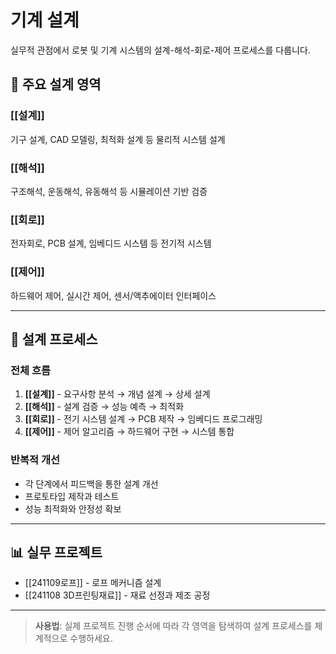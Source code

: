 # 기계 설계

실무적 관점에서 로봇 및 기계 시스템의 설계-해석-회로-제어 프로세스를 다룹니다.

## 🔧 주요 설계 영역

### [[설계]]
기구 설계, CAD 모델링, 최적화 설계 등 물리적 시스템 설계

### [[해석]]
구조해석, 운동해석, 유동해석 등 시뮬레이션 기반 검증

### [[회로]]
전자회로, PCB 설계, 임베디드 시스템 등 전기적 시스템

### [[제어]]
하드웨어 제어, 실시간 제어, 센서/액추에이터 인터페이스

---

## 🎯 설계 프로세스

### 전체 흐름
1. **[[설계]]** - 요구사항 분석 → 개념 설계 → 상세 설계
2. **[[해석]]** - 설계 검증 → 성능 예측 → 최적화
3. **[[회로]]** - 전기 시스템 설계 → PCB 제작 → 임베디드 프로그래밍
4. **[[제어]]** - 제어 알고리즘 → 하드웨어 구현 → 시스템 통합

### 반복적 개선
- 각 단계에서 피드백을 통한 설계 개선
- 프로토타입 제작과 테스트
- 성능 최적화와 안정성 확보

---

## 📊 실무 프로젝트
- [[241109로프]] - 로프 메커니즘 설계
- [[241108 3D프린팅재료]] - 재료 선정과 제조 공정

---

> **사용법**: 실제 프로젝트 진행 순서에 따라 각 영역을 탐색하여 설계 프로세스를 체계적으로 수행하세요.